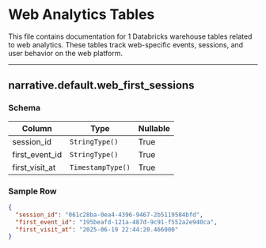 # Web Analytics Tables

This file contains documentation for 1 Databricks warehouse tables related to web analytics.
These tables track web-specific events, sessions, and user behavior on the web platform.

---

## narrative.default.web_first_sessions

### Schema

| Column         | Type              | Nullable |
| -------------- | ----------------- | -------- |
| session_id     | `StringType()`    | True     |
| first_event_id | `StringType()`    | True     |
| first_visit_at | `TimestampType()` | True     |

### Sample Row

```json
{
  "session_id": "061c28ba-0ea4-4396-9467-2b5119584bfd",
  "first_event_id": "195beafd-121a-487d-9c91-f552a2e940ca",
  "first_visit_at": "2025-06-19 22:44:20.466000"
}
```